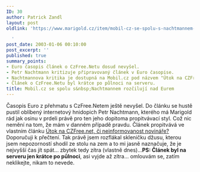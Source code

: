 ```yaml
---
ID: 30
author: Patrick Zandl
layout: post
oldlink: 'https://www.marigold.cz/item/mobil-cz-se-spolu-s-nachtmannem-rozciluji-nad-eurem

  '
post_date: 2003-01-06 00:10:00
post_excerpt: ''
published: true
summary_points:
- Euro časopis článek o CzFree.Netu dosud nevyšel.
- Petr Nachtmann kritizuje připravovaný článek v Euro časopise.
- Nachtmannova kritika je dostupná na Mobil.cz pod názvem "Útok na CZFree.net".
- Článek o CzFree.Netu byl krátce po půlnoci na serveru.
title: Mobil.cz se spolu s&nbsp;Nachtmannem rozčilují nad Eurem
---
```


Časopis Euro z přehmatu s CzFree.Netem ještě nevyšel. Do článku se hustě pustil oblíbený internetový hnidopich Petr Nachtmann, kterého má Marigold rád jak osinu v prdeli právě pro ten jeho dopitoma propitvávací styl. Což nic nemění na tom, že mám v danném případě pravdu. Článek propitvává ve vlastním článku <A href="http://www.mobil.cz/domov/czfrenet_vs_euro030102.html" target=_blank>Útok na CZFree.net, či neinformovanost novináře?</A> Doporučuji k přečtení. Tak právě jsem rozflákal skleničku džusu, kterou jsem nepozorností shodil ze stolu na zem a to mi jasně naznačuje, že je nejvyšší čas jít spát... zbytek tedy zítra (vlastně dnes)...<STRONG>PS: Článek byl na serveru jen krátce po půlnoci</STRONG>, asi vyjde až zítra... omlouvám se, zatím neklikejte, nikam to nevede.